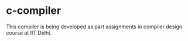 # c-compiler
This compiler is being developed as part assignments in compiler design course at IIT Delhi.
